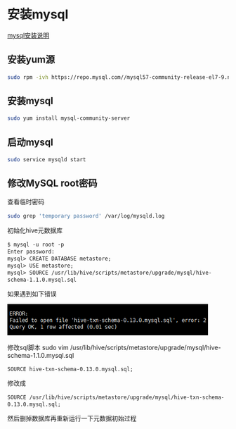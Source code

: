 # 安装mysql
[mysql安装说明](https://dev.mysql.com/doc/refman/5.7/en/linux-installation-yum-repo.html)

## 安装yum源
``` bash
sudo rpm -ivh https://repo.mysql.com//mysql57-community-release-el7-9.noarch.rpm
```
## 安装mysql
``` bash
sudo yum install mysql-community-server
```
## 启动mysql
``` bash
sudo service mysqld start
```
## 修改MySQL root密码
查看临时密码
``` bash
sudo grep 'temporary password' /var/log/mysqld.log
```

初始化hive元数据库
``` shell
$ mysql -u root -p
Enter password:
mysql> CREATE DATABASE metastore;
mysql> USE metastore;
mysql> SOURCE /usr/lib/hive/scripts/metastore/upgrade/mysql/hive-schema-1.1.0.mysql.sql
```
如果遇到如下错误

![](../img/mysql_error.png)

修改sql脚本
sudo vim /usr/lib/hive/scripts/metastore/upgrade/mysql/hive-schema-1.1.0.mysql.sql
```
SOURCE hive-txn-schema-0.13.0.mysql.sql;
```
修改成
```
SOURCE /usr/lib/hive/scripts/metastore/upgrade/mysql/hive-txn-schema-0.13.0.mysql.sql;
```
然后删掉数据库再重新运行一下元数据初始过程